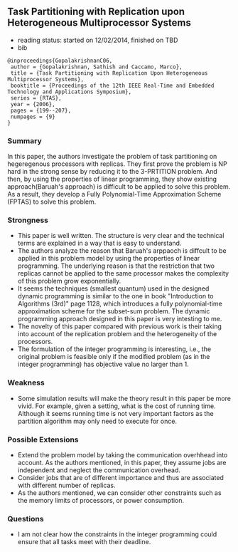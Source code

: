 ## Task Partitioning with Replication upon Heterogeneous Multiprocessor Systems

- reading status: started on 12/02/2014, finished on TBD
- bib
```
@inproceedings{GopalakrishnanC06,
 author = {Gopalakrishnan, Sathish and Caccamo, Marco},
 title = {Task Partitioning with Replication Upon Heterogeneous Multiprocessor Systems},
 booktitle = {Proceedings of the 12th IEEE Real-Time and Embedded Technology and Applications Symposium},
 series = {RTAS},
 year = {2006},
 pages = {199--207},
 numpages = {9}
} 
```

### Summary
In this paper, the authors investigate the problem of task partitioning on hegeregenous processors with replicas. They first prove the problem is NP hard in the strong sense by reducing it to the 3-PRTITION problem. And then, by using the properties of linear programming, they show existing approach(Baruah's approach) is difficult to be applied to solve this problem. As a result, they develop a Fully Polynomial-Time Approximation Scheme (FPTAS) to solve this problem.


### Strongness
- This paper is well written. The structure is very clear and the technical terms are explained in a way that is easy to understand.
- The authors analyze the reason that Baruah's arppaoch is diffcult to be applied in this problem model by using the properties of linear programming. The underlying reason is that the restriction that two replicas cannot be applied to the same processor makes the complexity of this problem grow exponentially.
- It seems the techniques (smallest quantum) used in the designed dynamic programming is similar to the one in book "Introduction to Algorithms (3rd)" page 1128, which introduces a fully polynomial-time approximation scheme for the subset-sum problem. The dynamic programming approach designed in this paper is very intesting to me.
- The novelty of this paper compared with previous work is their taking into account of the replication problem and the heterogeneity of the processors.
- The formulation of the integer programming is interesting, i.e., the original problem is feasible only if the modified problem (as in the integer programming) has objective value no larger than 1.

### Weakness
- Some simulation results will make the theory result in this paper be more vivid. For example, given a setting, what is the cost of running time. Although it seems running time is not very important factors as the partition algorithm may only need to execute for once.



### Possible Extensions
- Extend the problem model by taking the communication overhhead into account. As the authors mentioned, in this paper, they assume jobs are independent and neglect the communication overhead.
- Consider jobs that are of different importance and thus are associated with different number of replicas.
- As the authors mentioned, we can consider other constraints such as the memory limits of processors, or power consumption. 

### Questions
- I am not clear how the constraints in the integer programming could ensure that all tasks meet with their deadline. 

